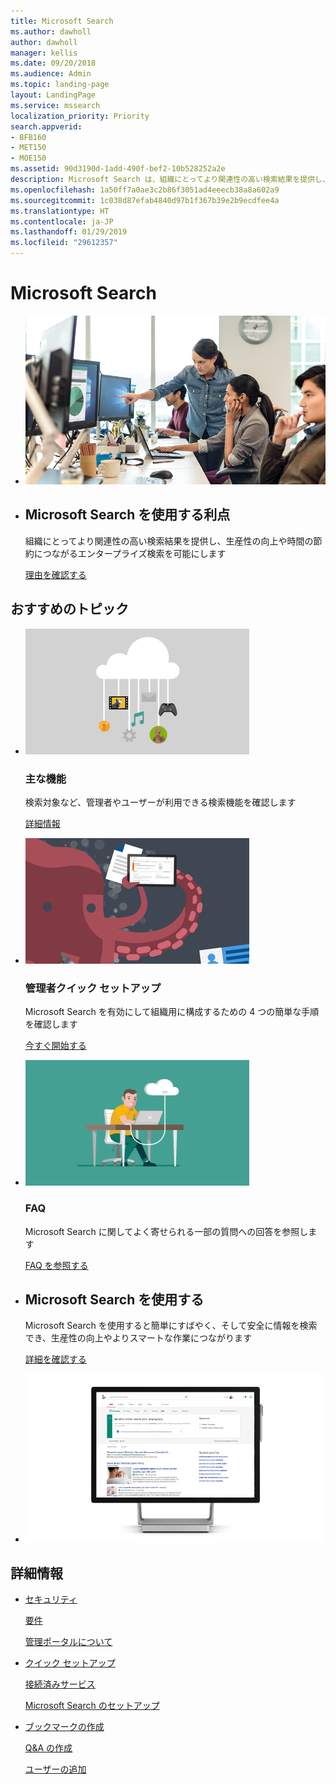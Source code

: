 ```yaml
---
title: Microsoft Search
ms.author: dawholl
author: dawholl
manager: kellis
ms.date: 09/20/2018
ms.audience: Admin
ms.topic: landing-page
layout: LandingPage
ms.service: mssearch
localization_priority: Priority
search.appverid:
- BFB160
- MET150
- MOE150
ms.assetid: 90d3190d-1add-490f-bef2-10b528252a2e
description: Microsoft Search は、組織にとってより関連性の高い検索結果を提供し、生産性の向上や時間の節約につながるエンタープライズ検索を可能にします
ms.openlocfilehash: 1a50ff7a0ae3c2b86f3051ad4eeecb38a8a602a9
ms.sourcegitcommit: 1c038d87efab4840d97b1f367b39e2b9ecdfee4a
ms.translationtype: HT
ms.contentlocale: ja-JP
ms.lasthandoff: 01/29/2019
ms.locfileid: "29612357"
---
```

# <a name="microsoft-search"></a>Microsoft Search

<ul class="panelContent cardsW cols cols2">
    <li>
        <div class="cardSize">
            <div class="cardPadding">
                <div class="card">
                    <div class="cardImageOuter">
                        <div class="cardImage">
                            <img src="media/a40fcb56-f0f9-4924-ae36-eb0a370665e3.png" alt="People in an office, one pointing at something on a screen." />
                        </div>
                    </div>
                    <div class="cardText">
                    </div>
                </div>
            </div>
        </div>
    </li>
    <li>
        <div class="cardSize">
            <div class="cardPadding">
                <div class="card">
                    <div class="cardText">
                        <h2>Microsoft Search を使用する利点</h2>
                        <p>組織にとってより関連性の高い検索結果を提供し、生産性の向上や時間の節約につながるエンタープライズ検索を可能にします</p>
                        <p><a href="why-microsoft-search.md">理由を確認する</a></p>
                    </div>
                </div>
            </div>
        </div>
    </li>
</ul>

<h2>おすすめのトピック</h2>

<ul class="panelContent cardsW">
    <li>
        <div class="cardSize">
            <div class="cardPadding">
                <div class="card">
                    <div class="cardImageOuter">
                        <div class="cardImage">
                            <img src="media/651172f9-f9b6-4fbe-89f3-8adf6450cd7f.png" alt="Features included in Microsoft Search" />
                        </div>
                    </div>
                    <div class="cardText">
                        <h3>主な機能</h3>
                        <p>検索対象など、管理者やユーザーが利用できる検索機能を確認します</p>
                        <p><a href="features.md">詳細情報</a></p>
                    </div>
                </div>
            </div>
        </div>
    </li>
    <li>
        <div class="cardSize">
            <div class="cardPadding">
                <div class="card">
                    <div class="cardImageOuter">
                        <div class="cardImage">
                            <img src="media/60a078b4-166d-42f4-a3b9-91c04c9001f0.png" alt="Quick for admins to set up and configure" />
                        </div>
                    </div>
                    <div class="cardText">
                        <h3>管理者クイック セットアップ</h3>
                        <p>Microsoft Search を有効にして組織用に構成するための 4 つの簡単な手順を確認します</p>
                        <p><a href="quick-set-up.md">今すぐ開始する</a></p>
                    </div>
                </div>
            </div>
        </div>
    </li>
    <li>
        <div class="cardSize">
            <div class="cardPadding">
                <div class="card">
                    <div class="cardImageOuter">
                        <div class="cardImage">
                            <img src="media/d696a83a-6322-477a-befd-4ad102b8204d.png" alt="Frequently asked questions about Microsoft Search" />
                        </div>
                    </div>
                    <div class="cardText">
                        <h3>FAQ</h3>
                        <p>Microsoft Search に関してよく寄せられる一部の質問への回答を参照します</p>
                        <p><a href="faqs.md">FAQ を参照する</a></p>
                    </div>
                </div>
            </div>
        </div>
    </li>
</ul>

<ul class="panelContent cardsW cols cols2">
    <li>
        <div class="cardSize">
            <div class="cardPadding">
                <div class="card">
                    <div class="cardText">
                        <h2>Microsoft Search を使用する</h2>
                        <p>Microsoft Search を使用すると簡単にすばやく、そして安全に情報を検索でき、生産性の向上やよりスマートな作業につながります</p>
                        <p><a href="use/about-microsoft-search.md">詳細を確認する</a></p>
                    </div>
                </div>
            </div>
        </div>
    </li>
    <li>
        <div class="cardSize">
            <div class="cardPadding">
                <div class="card">
                    <div class="cardImageOuter">
                        <div class="cardImage">
                            <img src="media/c8456838-c6db-41f7-9e84-eebfd9c5b0b8.png" alt="How work results appear on Bing" />
                        </div>
                    </div>
                    <div class="cardText">
                    </div>
                </div>
            </div>
        </div>
    </li>
</ul>

<h2>詳細情報</h2>
<ul class="panelContent cardsW">
    <li>
        <div class="cardSize">
            <div class="cardPadding">
                <div class="card">
                    <div class="cardText">
                        <p><a href="security.md">セキュリティ</a></p>
                        <p><a href="requirements.md">要件</a></p>  
                        <p><a href="about-the-admin-portal.md">管理ポータルについて</a></p>
                    </div>
                </div>
            </div>
        </div>
    </li>
    <li>
        <div class="cardSize">
            <div class="cardPadding">
                <div class="card">
                    <div class="cardText">
                        <p><a href="quick-set-up.md">クイック セットアップ</a></p>
                        <p><a href="connected-services.md">接続済みサービス</a></p>
                        <p><a href="set-up-microsoft-search.md">Microsoft Search のセットアップ</a></p>
                    </div>
                </div>
            </div>
        </div>
    </li>
    <li>
        <div class="cardSize">
            <div class="cardPadding">
                <div class="card">
                    <div class="cardText">
                        <p><a href="create-bookmarks.md">ブックマークの作成</a></p>
                        <p><a href="create-qas.md">Q&A の作成</a></p>
                        <p><a href="add-users.md">ユーザーの追加</a></p>
                    </div>
                </div>
            </div>
        </div>
    </li>
</ul>  